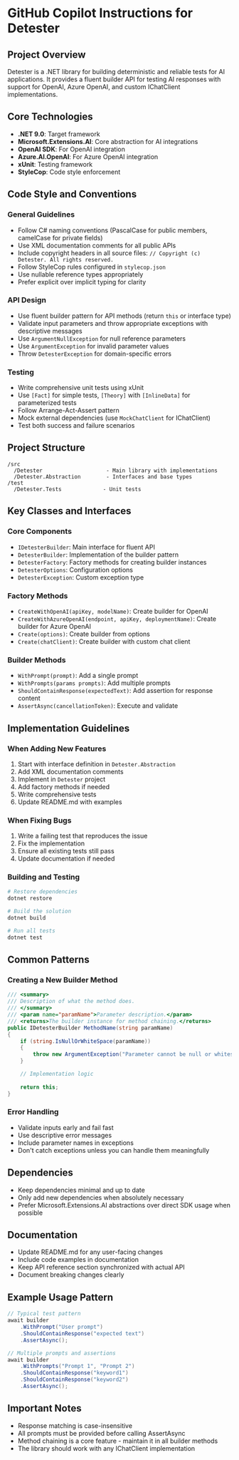 # GitHub Copilot Instructions for Detester

## Project Overview

Detester is a .NET library for building deterministic and reliable tests for AI applications. It provides a fluent builder API for testing AI responses with support for OpenAI, Azure OpenAI, and custom IChatClient implementations.

## Core Technologies

- **.NET 9.0**: Target framework
- **Microsoft.Extensions.AI**: Core abstraction for AI integrations
- **OpenAI SDK**: For OpenAI integration
- **Azure.AI.OpenAI**: For Azure OpenAI integration
- **xUnit**: Testing framework
- **StyleCop**: Code style enforcement

## Code Style and Conventions

### General Guidelines

- Follow C# naming conventions (PascalCase for public members, camelCase for private fields)
- Use XML documentation comments for all public APIs
- Include copyright headers in all source files: `// Copyright (c) Detester. All rights reserved.`
- Follow StyleCop rules configured in `stylecop.json`
- Use nullable reference types appropriately
- Prefer explicit over implicit typing for clarity

### API Design

- Use fluent builder pattern for API methods (return `this` or interface type)
- Validate input parameters and throw appropriate exceptions with descriptive messages
- Use `ArgumentNullException` for null reference parameters
- Use `ArgumentException` for invalid parameter values
- Throw `DetesterException` for domain-specific errors

### Testing

- Write comprehensive unit tests using xUnit
- Use `[Fact]` for simple tests, `[Theory]` with `[InlineData]` for parameterized tests
- Follow Arrange-Act-Assert pattern
- Mock external dependencies (use `MockChatClient` for IChatClient)
- Test both success and failure scenarios

## Project Structure

```
/src
  /Detester                    - Main library with implementations
  /Detester.Abstraction        - Interfaces and base types
/test
  /Detester.Tests             - Unit tests
```

## Key Classes and Interfaces

### Core Components

- `IDetesterBuilder`: Main interface for fluent API
- `DetesterBuilder`: Implementation of the builder pattern
- `DetesterFactory`: Factory methods for creating builder instances
- `DetesterOptions`: Configuration options
- `DetesterException`: Custom exception type

### Factory Methods

- `CreateWithOpenAI(apiKey, modelName)`: Create builder for OpenAI
- `CreateWithAzureOpenAI(endpoint, apiKey, deploymentName)`: Create builder for Azure OpenAI
- `Create(options)`: Create builder from options
- `Create(chatClient)`: Create builder with custom chat client

### Builder Methods

- `WithPrompt(prompt)`: Add a single prompt
- `WithPrompts(params prompts)`: Add multiple prompts
- `ShouldContainResponse(expectedText)`: Add assertion for response content
- `AssertAsync(cancellationToken)`: Execute and validate

## Implementation Guidelines

### When Adding New Features

1. Start with interface definition in `Detester.Abstraction`
2. Add XML documentation comments
3. Implement in `Detester` project
4. Add factory methods if needed
5. Write comprehensive tests
6. Update README.md with examples

### When Fixing Bugs

1. Write a failing test that reproduces the issue
2. Fix the implementation
3. Ensure all existing tests still pass
4. Update documentation if needed

### Building and Testing

```bash
# Restore dependencies
dotnet restore

# Build the solution
dotnet build

# Run all tests
dotnet test
```

## Common Patterns

### Creating a New Builder Method

```csharp
/// <summary>
/// Description of what the method does.
/// </summary>
/// <param name="paramName">Parameter description.</param>
/// <returns>The builder instance for method chaining.</returns>
public IDetesterBuilder MethodName(string paramName)
{
    if (string.IsNullOrWhiteSpace(paramName))
    {
        throw new ArgumentException("Parameter cannot be null or whitespace.", nameof(paramName));
    }

    // Implementation logic
    
    return this;
}
```

### Error Handling

- Validate inputs early and fail fast
- Use descriptive error messages
- Include parameter names in exceptions
- Don't catch exceptions unless you can handle them meaningfully

## Dependencies

- Keep dependencies minimal and up to date
- Only add new dependencies when absolutely necessary
- Prefer Microsoft.Extensions.AI abstractions over direct SDK usage when possible

## Documentation

- Update README.md for any user-facing changes
- Include code examples in documentation
- Keep API reference section synchronized with actual API
- Document breaking changes clearly

## Example Usage Pattern

```csharp
// Typical test pattern
await builder
    .WithPrompt("User prompt")
    .ShouldContainResponse("expected text")
    .AssertAsync();

// Multiple prompts and assertions
await builder
    .WithPrompts("Prompt 1", "Prompt 2")
    .ShouldContainResponse("keyword1")
    .ShouldContainResponse("keyword2")
    .AssertAsync();
```

## Important Notes

- Response matching is case-insensitive
- All prompts must be provided before calling AssertAsync
- Method chaining is a core feature - maintain it in all builder methods
- The library should work with any IChatClient implementation
